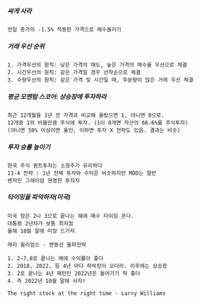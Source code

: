 ##### 싸게 사라
```
전일 종가의 -1.5% 적용한 가격으로 매수올리기
```

##### 거래 우선 순위
```
1. 가격우선의 원칙: 낮은 가격의 매도, 높은 가격의 매수를 우선으로 체결
2. 시간우선의 원칙: 같은 가격일 경우 선착순으로 체결
3. 수량우선의 원칙: 같은 가격 및 시간일 때, 주문량이 많은 거레 우선 체결
```

##### 평균 모멘텀 스코어: 상승장에 투자하라
```
최근 12개월을 1년 전 가격과 비교해 올랐으면 1, 아니면 0으로.
12개중 1의 비율만큼 주식에 투자. (1이 8개면 자산의 66.6%를 주식투자)
(아니면 50% 이상이면 올인, 이하면 투자 X 전략도 있음. 결과는 비슷)
```
##### 투자 승률 높이기
```
한국 주식 퀀트투자는 소형주가 유리하다
11-4 전략 : 1년 전체 투자와 수익은 비슷하지만 MDD는 절반
벤저민 그레이엄 현명한 투자자
```

##### 타이밍을 파악하자(미국)
```
미국 장은 2나 3으로 끝나는 해에 매수 타이밍 온다.
대통령 2년차가 보통 최저점
올해 10월 말에 미장 드가자

래리 윌리엄스 - 변동선 돌파전략

1. 2~7,8로 끝나는 해에 수익률이 좋다
2. 2018, 2022, 등 4년 마다 하락장이 오더라. 이후에는 상승장
3. 2로 끝나는 4년 패턴인 2022년은 들어가기 딱 좋다
4. 즉 2022년 10월 말에 사자!

The right stock at the right time - Larry Williams

```
